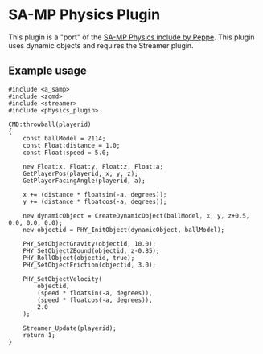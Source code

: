 # SA-MP Physics Plugin

This plugin is a "port" of the [SA-MP Physics include by Peppe](https://github.com/uPeppe/physics.inc). This plugin uses dynamic objects and requires the Streamer plugin.

## Example usage
```pawn
#include <a_samp>
#include <zcmd>
#include <streamer>
#include <physics_plugin>

CMD:throwball(playerid)
{
	const ballModel = 2114;
	const Float:distance = 1.0;
	const Float:speed = 5.0;

	new Float:x, Float:y, Float:z, Float:a;
	GetPlayerPos(playerid, x, y, z);
	GetPlayerFacingAngle(playerid, a);

	x += (distance * floatsin(-a, degrees));
	y += (distance * floatcos(-a, degrees));

	new dynamicObject = CreateDynamicObject(ballModel, x, y, z+0.5, 0.0, 0.0, 0.0);
	new objectid = PHY_InitObject(dynamicObject, ballModel);

	PHY_SetObjectGravity(objectid, 10.0);
	PHY_SetObjectZBound(objectid, z-0.85);
	PHY_RollObject(objectid, true);
	PHY_SetObjectFriction(objectid, 3.0);

	PHY_SetObjectVelocity(
		objectid,
		(speed * floatsin(-a, degrees)),
		(speed * floatcos(-a, degrees)),
		2.0
	);

	Streamer_Update(playerid);
	return 1;
}
```